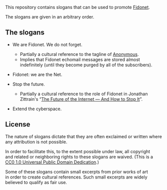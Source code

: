 This repository contains slogans that can be used to promote [Fidonet](https://en.wikipedia.org/wiki/FidoNet).

The slogans are given in an arbitrary order.

## The slogans

* We are Fidonet. We do not forget.
   * Partially a cultural reference to the tagline of [Anonymous](http://en.wikipedia.org/wiki/Anonymous_%28group%29).
   * Implies that Fidonet echomail messages are stored almost indefinitely (until they become purged by all of the subscribers).

* Fidonet: we are the Net.

* Stop the future.
   * Partially a cultural reference to the role of Fidonet in Jonathan Zittrain's “[The Future of the Internet — And How to Stop It](http://futureoftheinternet.org/)”.

* Extend the cyberspace.

## License

The nature of slogans dictate that they are often exclaimed or written where any attribution is not possible.

In order to facilitate this, to the extent possible under law, all copyright and related or neighboring rights to these slogans are waived. (This is a [CC0 1.0 Universal Public Domain Dedication](http://creativecommons.org/publicdomain/zero/1.0/).)

Some of these slogans contain small excerpts from prior works of art in order to create cultural references. Such small excerpts are widely believed to qualify as fair use.
